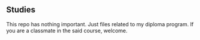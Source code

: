 ## Studies
This repo has nothing important. Just files related to my diploma program. If you are a classmate in the said course, welcome.
